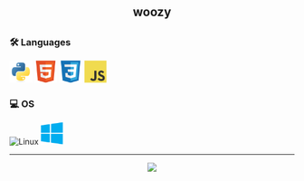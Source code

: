

<h2 align="center">woozy<h2/>

### :hammer_and_wrench: Languages

<div>
  <img src="https://github.com/devicons/devicon/blob/master/icons/python/python-original.svg" title="Python" alt="Python" width="40" height="40"/>
  <img src="https://github.com/devicons/devicon/blob/master/icons/html5/html5-original.svg" title="HTML" alt="HTML" width="40" height="40"/>
  <img src="https://github.com/devicons/devicon/blob/master/icons/css3/css3-original.svg" title="CSS" alt="CSS" width="40" height="40"/>
  <img src="https://github.com/devicons/devicon/blob/master/icons/javascript/javascript-original.svg" title="JS" alt="JS" width="40" height="40"/>
</div>

### :computer: OS
<div>
   <img src="https://i.imgur.com/oBZhqEk.png" title="Linux" alt="Linux" width="40" height="40"/>
   <img src="https://github.com/devicons/devicon/blob/master/icons/windows8/windows8-original.svg" title="Linux" alt="Linux" width="40" height="40"/>
</div>

---

<div align="center">
  <img src="https://64.media.tumblr.com/ed242026e49055a612aa7c1a7ed1699b/tumblr_oiogz0ABOs1uk29geo1_1280.gif" width="300"/>
</div>
